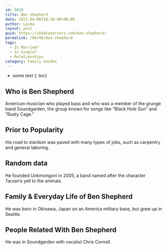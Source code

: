 ```yaml
---
id: 5029
title: Ben Shepherd
date: 2021-04-06T18:36:08+00:00
author: Laima
layout: post
guid: https://ukdataservers.com/ben-shepherd/
permalink: /04/06/ben-shepherd
tags:
  - Is Married?
  - Is Single?
  - Relationships
category: Family Guides
---
```


* some text
{: toc}


## Who is Ben Shepherd
                  
                  
                  
American musician who played bass and who was a member of the grunge band Soundgarden, the group known for songs like &#8220;Black Hole Sun&#8221; and &#8220;Rusty Cage.&#8221;
                  
              
            
              
            
                
                
                
## Prior to Popularity
                  
                  
                  
His road to stardom was paved with many types of jobs, such as carpentry and general laboring.
                  
              
            
              
            
                
                
                
## Random data
                  
                  
                  
He founded Unkmongoni in 2005, a band named after the character Tarzan&#8217;s yell to the animals.
                  
              
            
              
            
                
                
                
## Family & Everyday Life of Ben Shepherd
                  
                  
                  
He was born in Okinawa, Japan on an America military base, but grew up in Seattle.
                  
              
            
              
            
                
                
                
## People Related With Ben Shepherd
                  
                  
                  
He was in Soundgarden with vocalist Chris Cornell.
                  
              
            
              
            
                
              
            
              
              
            
            
              
            
          
          
          